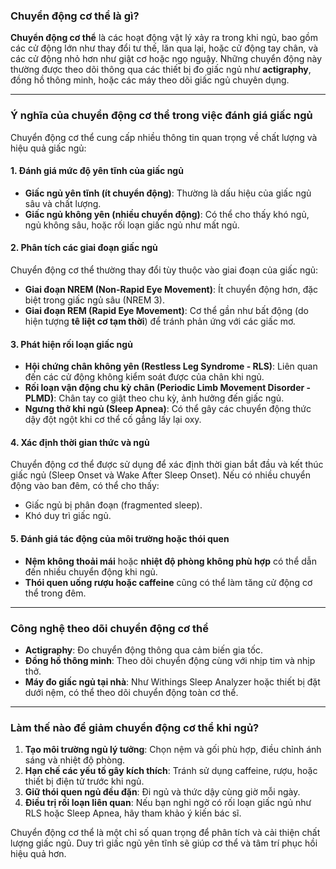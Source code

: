 ### **Chuyển động cơ thể là gì?**

**Chuyển động cơ thể** là các hoạt động vật lý xảy ra trong khi ngủ, bao gồm các cử động lớn như thay đổi tư thế, lăn qua lại, hoặc cử động tay chân, và các cử động nhỏ hơn như giật cơ hoặc ngọ nguậy. Những chuyển động này thường được theo dõi thông qua các thiết bị đo giấc ngủ như **actigraphy**, đồng hồ thông minh, hoặc các máy theo dõi giấc ngủ chuyên dụng.

---

### **Ý nghĩa của chuyển động cơ thể trong việc đánh giá giấc ngủ**

Chuyển động cơ thể cung cấp nhiều thông tin quan trọng về chất lượng và hiệu quả giấc ngủ:

#### **1. Đánh giá mức độ yên tĩnh của giấc ngủ**

- **Giấc ngủ yên tĩnh (ít chuyển động)**: Thường là dấu hiệu của giấc ngủ sâu và chất lượng.
- **Giấc ngủ không yên (nhiều chuyển động)**: Có thể cho thấy khó ngủ, ngủ không sâu, hoặc rối loạn giấc ngủ như mất ngủ.

#### **2. Phân tích các giai đoạn giấc ngủ**

Chuyển động cơ thể thường thay đổi tùy thuộc vào giai đoạn của giấc ngủ:

- **Giai đoạn NREM (Non-Rapid Eye Movement)**: Ít chuyển động hơn, đặc biệt trong giấc ngủ sâu (NREM 3).
- **Giai đoạn REM (Rapid Eye Movement)**: Cơ thể gần như bất động (do hiện tượng **tê liệt cơ tạm thời**) để tránh phản ứng với các giấc mơ.

#### **3. Phát hiện rối loạn giấc ngủ**

- **Hội chứng chân không yên (Restless Leg Syndrome - RLS)**: Liên quan đến các cử động không kiểm soát được của chân khi ngủ.
- **Rối loạn vận động chu kỳ chân (Periodic Limb Movement Disorder - PLMD)**: Chân tay co giật theo chu kỳ, ảnh hưởng đến giấc ngủ.
- **Ngưng thở khi ngủ (Sleep Apnea)**: Có thể gây các chuyển động thức dậy đột ngột khi cơ thể cố gắng lấy lại oxy.

#### **4. Xác định thời gian thức và ngủ**

Chuyển động cơ thể được sử dụng để xác định thời gian bắt đầu và kết thúc giấc ngủ (Sleep Onset và Wake After Sleep Onset). Nếu có nhiều chuyển động vào ban đêm, có thể cho thấy:

- Giấc ngủ bị phân đoạn (fragmented sleep).
- Khó duy trì giấc ngủ.

#### **5. Đánh giá tác động của môi trường hoặc thói quen**

- **Nệm không thoải mái** hoặc **nhiệt độ phòng không phù hợp** có thể dẫn đến nhiều chuyển động khi ngủ.
- **Thói quen uống rượu hoặc caffeine** cũng có thể làm tăng cử động cơ thể trong đêm.

---

### **Công nghệ theo dõi chuyển động cơ thể**

- **Actigraphy**: Đo chuyển động thông qua cảm biến gia tốc.
- **Đồng hồ thông minh**: Theo dõi chuyển động cùng với nhịp tim và nhịp thở.
- **Máy đo giấc ngủ tại nhà**: Như Withings Sleep Analyzer hoặc thiết bị đặt dưới nệm, có thể theo dõi chuyển động toàn cơ thể.

---

### **Làm thế nào để giảm chuyển động cơ thể khi ngủ?**

1. **Tạo môi trường ngủ lý tưởng**: Chọn nệm và gối phù hợp, điều chỉnh ánh sáng và nhiệt độ phòng.
2. **Hạn chế các yếu tố gây kích thích**: Tránh sử dụng caffeine, rượu, hoặc thiết bị điện tử trước khi ngủ.
3. **Giữ thói quen ngủ đều đặn**: Đi ngủ và thức dậy cùng giờ mỗi ngày.
4. **Điều trị rối loạn liên quan**: Nếu bạn nghi ngờ có rối loạn giấc ngủ như RLS hoặc Sleep Apnea, hãy tham khảo ý kiến bác sĩ.

Chuyển động cơ thể là một chỉ số quan trọng để phân tích và cải thiện chất lượng giấc ngủ. Duy trì giấc ngủ yên tĩnh sẽ giúp cơ thể và tâm trí phục hồi hiệu quả hơn.